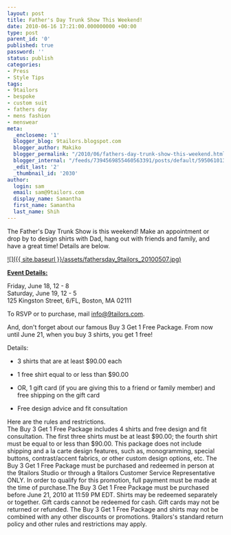 ```yaml
---
layout: post
title: Father's Day Trunk Show This Weekend!
date: 2010-06-16 17:21:00.000000000 +00:00
type: post
parent_id: '0'
published: true
password: ''
status: publish
categories:
- Press
- Style Tips
tags:
- 9tailors
- bespoke
- custom suit
- fathers day
- mens fashion
- menswear
meta:
  _encloseme: '1'
  blogger_blog: 9tailors.blogspot.com
  blogger_author: Makiko
  blogger_permalink: "/2010/06/fathers-day-trunk-show-this-weekend.html"
  blogger_internal: "/feeds/7394569855460563391/posts/default/5950610131223176408"
  _edit_last: '2'
  _thumbnail_id: '2030'
author:
  login: sam
  email: sam@9tailors.com
  display_name: Samantha
  first_name: Samantha
  last_name: Shih
---
```

The Father's Day Trunk Show is this weekend! Make an appointment or drop by to design shirts with Dad, hang out with friends and family, and have a great time! Details are below.

[![]({{ site.baseurl }}/assets/fathersday_9tailors_20100507.jpg)](http://3.bp.blogspot.com/_20LDsLnO2rk/TBkIKyccFrI/AAAAAAAAAQ8/0muWEA-_ZS0/s1600/fathersday_9tailors_20100507.jpg)

[**Event Details:**](http://3.bp.blogspot.com/_20LDsLnO2rk/TAZ-G-6rcvI/AAAAAAAAAHc/MOlGUSoKS_I/s1600/fathersday_9tailors_20100507.jpg)

Friday, June 18, 12 - 8  
Saturday, June 19, 12 - 5  
125 Kingston Street, 6/FL, Boston, MA 02111

To RSVP or to purchase, mail info@9tailors.com.

And, don't forget about our famous Buy 3 Get 1 Free Package. From now until June 21, when you buy 3 shirts, you get 1 free!

Details:

*   3 shirts that are at least $90.00 each  
    
*   1 free shirt equal to or less than $90.00
*   OR, 1 gift card (if you are giving this to a friend or family member) and free shipping on the gift card  
    
*   Free design advice and fit consultation

Here are the rules and restrictions.  
The Buy 3 Get 1 Free Package includes 4 shirts and free design and fit consultation. The first three shirts must be at least $90.00; the fourth shirt must be equal to or less than $90.00. This package does not include shipping and a la carte design features, such as, monogramming, special buttons, contrast/accent fabrics, or other custom design options, etc. The Buy 3 Get 1 Free Package must be purchased and redeemed in person at the 9tailors Studio or through a 9tailors Customer Service Representative ONLY. In order to qualify for this promotion, full payment must be made at the time of purchase.The Buy 3 Get 1 Free Package must be purchased before June 21, 2010 at 11:59 PM EDT. Shirts may be redeemed separately or together. Gift cards cannot be redeemed for cash. Gift cards may not be returned or refunded. The Buy 3 Get 1 Free Package and shirts may not be combined with any other discounts or promotions. 9tailors's standard return policy and other rules and restrictions may apply.
